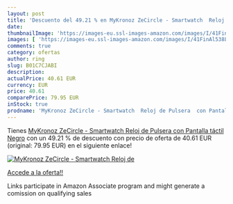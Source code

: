 ```yaml
---
layout: post
title: 'Descuento del 49.21 % en MyKronoz ZeCircle - Smartwatch  Reloj de'
date: 
thumbnailImage: 'https://images-eu.ssl-images-amazon.com/images/I/41FinAl538L._SL200_.jpg'
images: [ 'https://images-eu.ssl-images-amazon.com/images/I/41FinAl538L._SL200_.jpg' ]
comments: true
category: ofertas
author: ring
slug: B01C7CJABI
description:
actualPrice: 40.61 EUR
currency: EUR
price: 40.61
comparePrice: 79.95 EUR
inStock: true
prodname: 'MyKronoz ZeCircle - Smartwatch  Reloj de Pulsera  con Pantalla táctil  Negro'
---
```


Tienes [MyKronoz ZeCircle - Smartwatch  Reloj de Pulsera  con Pantalla táctil  Negro](https://www.amazon.es/dp/B01C7CJABI/?tag=tolees-21) con un 49.21 % de descuento con precio de oferta de 40.61 EUR (original: 79.95 EUR) en el siguiente enlace!

[![MyKronoz ZeCircle - Smartwatch  Reloj de](https://images-eu.ssl-images-amazon.com/images/I/41FinAl538L._SL200_.jpg)](https://www.amazon.es/dp/B01C7CJABI/?tag=tolees-21)

[Accede a la oferta!!](https://www.amazon.es/dp/B01C7CJABI/?tag=tolees-21)

Links participate in Amazon Associate program and might generate a comission on qualifying sales


